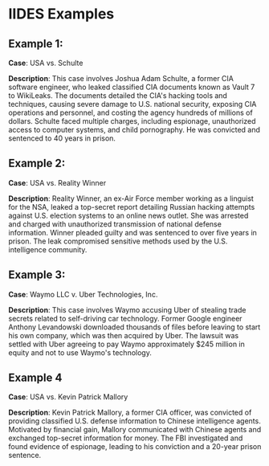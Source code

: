 # IIDES Examples

## Example 1: 
**Case**: USA vs. Schulte

**Description**: This case involves Joshua Adam Schulte, a former CIA software engineer, who leaked classified CIA documents known as Vault 7 to WikiLeaks. The documents detailed the CIA's hacking tools and techniques, causing severe damage to U.S. national security, exposing CIA operations and personnel, and costing the agency hundreds of millions of dollars. Schulte faced multiple charges, including espionage, unauthorized access to computer systems, and child pornography. He was convicted and sentenced to 40 years in prison.

## Example 2: 
**Case**: USA vs. Reality Winner

**Description**: Reality Winner, an ex-Air Force member working as a linguist for the NSA, leaked a top-secret report detailing Russian hacking attempts against U.S. election systems to an online news outlet. She was arrested and charged with unauthorized transmission of national defense information. Winner pleaded guilty and was sentenced to over five years in prison. The leak compromised sensitive methods used by the U.S. intelligence community.

## Example 3: 
**Case**: Waymo LLC v. Uber Technologies, Inc.

**Description**: This case involves Waymo accusing Uber of stealing trade secrets related to self-driving car technology. Former Google engineer Anthony Levandowski downloaded thousands of files before leaving to start his own company, which was then acquired by Uber. The lawsuit was settled with Uber agreeing to pay Waymo approximately $245 million in equity and not to use Waymo's technology.

## Example 4 
**Case**: USA vs. Kevin Patrick Mallory

**Description**: Kevin Patrick Mallory, a former CIA officer, was convicted of providing classified U.S. defense information to Chinese intelligence agents. Motivated by financial gain, Mallory communicated with Chinese agents and exchanged top-secret information for money. The FBI investigated and found evidence of espionage, leading to his conviction and a 20-year prison sentence.